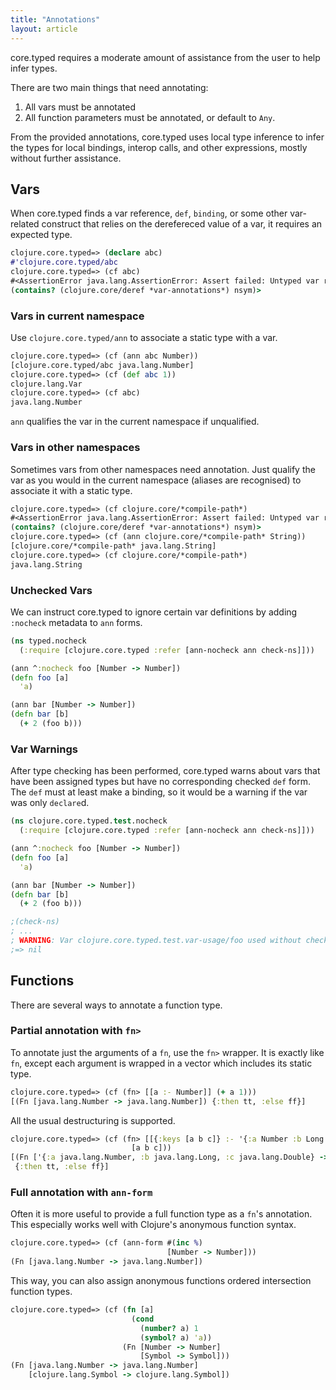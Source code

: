 ```yaml
---
title: "Annotations"
layout: article
---
```


core.typed requires a moderate amount of assistance from the user to help infer types.

There are two main things that need annotating:

1. All vars must be annotated
2. All function parameters must be annotated, or default to `Any`.

From the provided annotations, core.typed uses local type inference to infer
the types for local bindings, interop calls, and other expressions, mostly
without further assistance.

## Vars

When core.typed finds a var reference, `def`, `binding`, or some other var-related construct
that relies on the derefereced value of a var, it requires an expected type.

```clojure
clojure.core.typed=> (declare abc)
#'clojure.core.typed/abc
clojure.core.typed=> (cf abc)
#<AssertionError java.lang.AssertionError: Assert failed: Untyped var reference: clojure.core.typed/abc
(contains? (clojure.core/deref *var-annotations*) nsym)>
```

### Vars in current namespace

Use `clojure.core.typed/ann` to associate a static type with a var.

```clojure
clojure.core.typed=> (cf (ann abc Number))
[clojure.core.typed/abc java.lang.Number]
clojure.core.typed=> (cf (def abc 1))
clojure.lang.Var
clojure.core.typed=> (cf abc)
java.lang.Number
```

`ann` qualifies the var in the current namespace if unqualified.
 
### Vars in other namespaces

Sometimes vars from other namespaces need annotation. Just qualify the var as you
would in the current namespace (aliases are recognised) to associate it with a static type.

```clojure
clojure.core.typed=> (cf clojure.core/*compile-path*)
#<AssertionError java.lang.AssertionError: Assert failed: Untyped var reference: clojure.core/*compile-path*
(contains? (clojure.core/deref *var-annotations*) nsym)>
clojure.core.typed=> (cf (ann clojure.core/*compile-path* String))
[clojure.core/*compile-path* java.lang.String]
clojure.core.typed=> (cf clojure.core/*compile-path*)
java.lang.String
```

### Unchecked Vars

We can instruct core.typed to ignore certain var definitions by adding `:nocheck` metadata
to `ann` forms.

```clojure
(ns typed.nocheck
  (:require [clojure.core.typed :refer [ann-nocheck ann check-ns]]))

(ann ^:nocheck foo [Number -> Number])
(defn foo [a]
  'a)

(ann bar [Number -> Number])
(defn bar [b]
  (+ 2 (foo b)))
```

### Var Warnings

After type checking has been performed, core.typed warns about vars that have been assigned types
but have no corresponding checked `def` form. The `def` must at least make a binding,
so it would be a warning if the var was only `declare`d.

```clojure
(ns clojure.core.typed.test.nocheck
  (:require [clojure.core.typed :refer [ann-nocheck ann check-ns]]))

(ann ^:nocheck foo [Number -> Number])
(defn foo [a]
  'a)

(ann bar [Number -> Number])
(defn bar [b]
  (+ 2 (foo b)))

;(check-ns)
; ...
; WARNING: Var clojure.core.typed.test.var-usage/foo used without checking definition
;=> nil
```

## Functions

There are several ways to annotate a function type.

### Partial annotation with `fn>`

To annotate just the arguments of a `fn`, use the `fn>` wrapper. It is exactly like `fn`,
except each argument is wrapped in a vector which includes its static type.

```clojure
clojure.core.typed=> (cf (fn> [[a :- Number]] (+ a 1)))
[(Fn [java.lang.Number -> java.lang.Number]) {:then tt, :else ff}]
```

All the usual destructuring is supported.

```clojure
clojure.core.typed=> (cf (fn> [[{:keys [a b c]} :- '{:a Number :b Long :c Double}]]
                           [a b c]))
[(Fn ['{:a java.lang.Number, :b java.lang.Long, :c java.lang.Double} -> '[java.lang.Number java.lang.Long java.lang.Double]]) 
 {:then tt, :else ff}]
```

### Full annotation with `ann-form`

Often it is more useful to provide a full function type as a `fn`'s annotation. This
especially works well with Clojure's anonymous function syntax.

```clojure
clojure.core.typed=> (cf (ann-form #(inc %)
                                   [Number -> Number]))
(Fn [java.lang.Number -> java.lang.Number])
```

This way, you can also assign anonymous functions ordered intersection function types.

```clojure
clojure.core.typed=> (cf (fn [a]
                           (cond
                             (number? a) 1
                             (symbol? a) 'a))
                         (Fn [Number -> Number]
                             [Symbol -> Symbol]))
(Fn [java.lang.Number -> java.lang.Number] 
    [clojure.lang.Symbol -> clojure.lang.Symbol])
```
